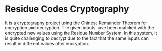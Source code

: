 # Residue Codes Cryptography
It is a cryptography project using the Chinese Remainder Theorem for encryption and decryption.
The given inputs have been matched with the encrypted new values using the Residue Number System.
In this system, it is quite challenging to decrypt due to the fact that the same inputs can result in different
values after encryption.
